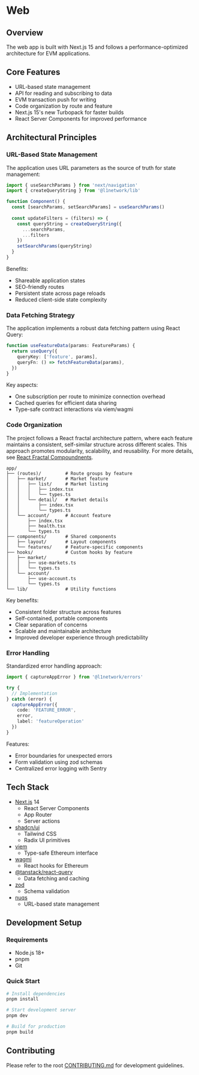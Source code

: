 # Web

## Overview

The web app is built with Next.js 15 and follows a performance-optimized architecture for EVM applications. 

## Core Features

- URL-based state management
- API for reading and subscribing to data
- EVM transaction push for writing
- Code organization by route and feature
- Next.js 15's new Turbopack for faster builds
- React Server Components for improved performance

## Architectural Principles

### URL-Based State Management

The application uses URL parameters as the source of truth for state management:

```typescript
import { useSearchParams } from 'next/navigation'
import { createQueryString } from '@l1network/lib'

function Component() {
  const [searchParams, setSearchParams] = useSearchParams()
  
  const updateFilters = (filters) => {
    const queryString = createQueryString({
      ...searchParams,
      ...filters
    })
    setSearchParams(queryString)
  }
}
```

Benefits:
- Shareable application states
- SEO-friendly routes
- Persistent state across page reloads
- Reduced client-side state complexity

### Data Fetching Strategy

The application implements a robust data fetching pattern using React Query:

```typescript
function useFeatureData(params: FeatureParams) {
  return useQuery({
    queryKey: ['feature', params],
    queryFn: () => fetchFeatureData(params),
  })
}
```

Key aspects:
- One subscription per route to minimize connection overhead
- Cached queries for efficient data sharing
- Type-safe contract interactions via viem/wagmi

### Code Organization

The project follows a React fractal architecture pattern, where each feature maintains a consistent, self-similar structure across different scales. This approach promotes modularity, scalability, and reusability. For more details, see [React Fractal Compoundnents](https://gaboesquivel.com/blog/2024-11-react-fractal-compoundnents).

```
app/
├── (routes)/         # Route groups by feature
│   ├── market/       # Market feature
│   │   ├── list/     # Market listing
│   │   │   ├── index.tsx
│   │   │   └── types.ts
│   │   └── detail/   # Market details
│   │       ├── index.tsx
│   │       └── types.ts
│   └── account/      # Account feature
│       ├── index.tsx
│       ├── health.tsx
│       └── types.ts
├── components/       # Shared components
│   ├── layout/       # Layout components
│   └── features/     # Feature-specific components
├── hooks/            # Custom hooks by feature
│   ├── market/
│   │   ├── use-markets.ts
│   │   └── types.ts
│   └── account/
│       ├── use-account.ts
│       └── types.ts
└── lib/              # Utility functions
```

Key benefits:
- Consistent folder structure across features
- Self-contained, portable components
- Clear separation of concerns
- Scalable and maintainable architecture
- Improved developer experience through predictability

### Error Handling

Standardized error handling approach:

```typescript
import { captureAppError } from '@l1network/errors'

try {
  // Implementation
} catch (error) {
  captureAppError({
    code: 'FEATURE_ERROR',
    error,
    label: 'featureOperation'
  })
}
```

Features:
- Error boundaries for unexpected errors
- Form validation using zod schemas
- Centralized error logging with Sentry

## Tech Stack

- [Next.js](https://nextjs.org) 14
  - React Server Components
  - App Router
  - Server actions
- [shadcn/ui](https://ui.shadcn.com)
  - Tailwind CSS
  - Radix UI primitives
- [viem](https://viem.sh)
  - Type-safe Ethereum interface
- [wagmi](https://wagmi.sh)
  - React hooks for Ethereum
- [@tanstack/react-query](https://tanstack.com/query)
  - Data fetching and caching
- [zod](https://zod.dev)
  - Schema validation
- [nuqs](https://nuqs.dev)
  - URL-based state management

## Development Setup

### Requirements
- Node.js 18+
- pnpm
- Git

### Quick Start

```bash
# Install dependencies
pnpm install

# Start development server
pnpm dev

# Build for production
pnpm build
```

## Contributing

Please refer to the root [CONTRIBUTING.md](../../CONTRIBUTING.md) for development guidelines.


